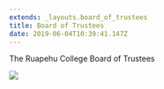 ```yaml
---
extends: _layouts.board_of_trustees
title: Board of Trustees
date: 2019-06-04T10:39:41.147Z
---
```

The Ruapehu College Board of Trustees

![](https://res.cloudinary.com/ruapehu-college/image/upload/v1615857968/Staff_rbbakv.jpg)
